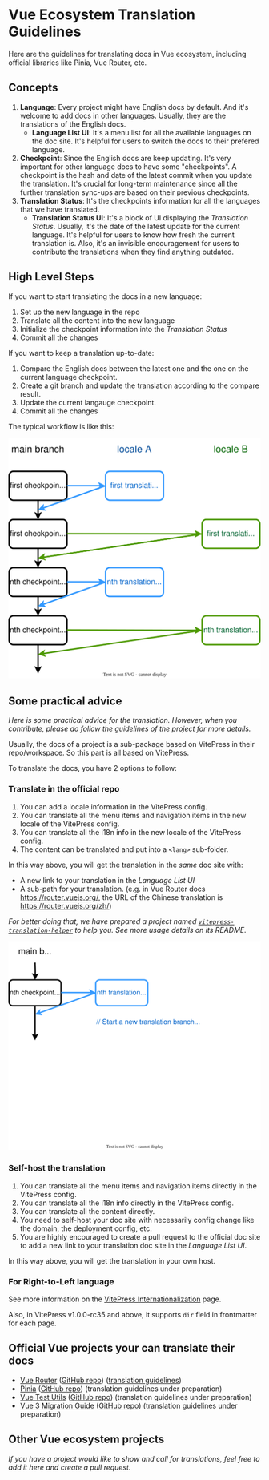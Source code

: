 # Vue Ecosystem Translation Guidelines

Here are the guidelines for translating docs in Vue ecosystem, including official libraries like Pinia, Vue Router, etc.

## Concepts

1. **Language**: Every project might have English docs by default. And it's welcome to add docs in other languages. Usually, they are the translations of the English docs.
    - **Language List UI**: It's a menu list for all the available languages on the doc site. It's helpful for users to switch the docs to their prefered language.
2. **Checkpoint**: Since the English docs are keep updating. It's very important for other language docs to have some "checkpoints". A checkpoint is the hash and date of the latest commit when you update the translation. It's crucial for long-term maintenance since all the further translation sync-ups are based on their previous checkpoints.
3. **Translation Status**: It's the checkpoints information for all the languages that we have translated.
    - **Translation Status UI**: It's a block of UI displaying the _Translation Status_. Usually, it's the date of the latest update for the current language. It's helpful for users to know how fresh the current translation is. Also, it's an invisible encouragement for users to contribute the translations when they find anything outdated.

## High Level Steps

If you want to start translating the docs in a new language:

1. Set up the new language in the repo
2. Translate all the content into the new language
3. Initialize the checkpoint information into the _Translation Status_
4. Commit all the changes

If you want to keep a translation up-to-date:

1. Compare the English docs between the latest one and the one on the current language checkpoint.
2. Create a git branch and update the translation according to the compare result.
3. Update the current langauge checkpoint.
4. Commit all the changes

The typical workflow is like this:

![typical translation workflow](./assets/ecosystem-workflow.svg)

## Some practical advice

_Here is some practical advice for the translation. However, when you contribute, please do follow the guidelines of the project for more details._

Usually, the docs of a project is a sub-package based on VitePress in their repo/workspace. So this part is all based on VitePress.

To translate the docs, you have 2 options to follow:

### Translate in the official repo

1. You can add a locale information in the VitePress config.
2. You can translate all the menu items and navigation items in the new locale of the VitePress config.
3. You can translate all the i18n info in the new locale of the VitePress config.
4. The content can be translated and put into a `<lang>` sub-folder.

In this way above, you will get the translation in the _same_ doc site with:
- A new link to your translation in the _Language List UI_
- A sub-path for your translation. (e.g. in Vue Router docs https://router.vuejs.org/, the URL of the Chinese translation is https://router.vuejs.org/zh/)

_For better doing that, we have prepared a project named [`vitepress-translation-helper`](https://github.com/vuejs-translations/vitepress-translation-helper) to help you. See more usage details on its README._

![typical translation workflow for regular update](./assets/ecosystem-workflow-update.svg)

### Self-host the translation

1. You can translate all the menu items and navigation items directly in the VitePress config.
2. You can translate all the i18n info directly in the VitePress config.
3. You can translate all the content directly.
4. You need to self-host your doc site with necessarily config change like the domain, the deployment config, etc.
5. You are highly encouraged to create a pull request to the official doc site to add a new link to your translation doc site in the _Language List UI_.

In this way above, you will get the translation in your own host.

### For Right-to-Left language

See more information on the [VitePress Internationalization](https://vitepress.dev/guide/i18n#rtl-support-experimental) page.

Also, in VitePress v1.0.0-rc35 and above, it supports `dir` field in frontmatter for each page.

## Official Vue projects your can translate their docs

- [Vue Router](https://router.vuejs.org/) ([GitHub repo](https://github.com/vuejs/router)) ([translation guidelines](https://github.com/vuejs/router/blob/main/.github/contributing.md#contributing-docs))
- [Pinia](https://pinia.vuejs.org/) ([GitHub repo](https://github.com/vuejs/pinia)) (translation guidelines under preparation)
- [Vue Test Utils](https://test-utils.vuejs.org/) ([GitHub repo](https://github.com/vuejs/test-utils/)) (translation guidelines under preparation)
- [Vue 3 Migration Guide](https://v3-migration.vuejs.org/) ([GitHub repo](https://github.com/vuejs/v3-migration-guide)) (translation guidelines under preparation)

## Other Vue ecosystem projects

_If you have a project would like to show and call for translations, feel free to add it here and create a pull request._
